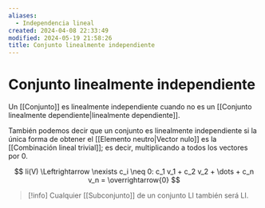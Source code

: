```yaml
---
aliases:
  - Independencia lineal
created: 2024-04-08 22:33:49
modified: 2024-05-19 21:58:26
title: Conjunto linealmente independiente
---
```


# Conjunto linealmente independiente

Un [[Conjunto]] es linealmente independiente cuando no es un [[Conjunto linealmente dependiente|linealmente dependiente]].

También podemos decir que un conjunto es linealmente independiente si la única forma de obtener el [[Elemento neutro|Vector nulo]] es la [[Combinación lineal trivial]]; es decir, multiplicando a todos los vectores por $0$.

$$
li(V) \Leftrightarrow \nexists c_i \neq 0: c_1 v_1 + c_2 v_2 + \dots + c_n v_n = \overrightarrow{0}
$$

>[!info]
>Cualquier [[Subconjunto]] de un conjunto LI también será LI.
